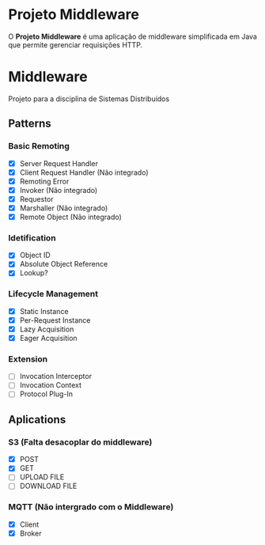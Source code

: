 # Projeto Middleware

O **Projeto Middleware** é uma aplicação de middleware simplificada em Java que permite gerenciar requisições HTTP.

# Middleware
Projeto para a disciplina de Sistemas Distribuídos

## Patterns

### Basic Remoting 
- [x] Server Request Handler
- [x] Client Request Handler (Não integrado)
- [x] Remoting Error
- [x] Invoker (Não integrado)
- [x] Requestor
- [x] Marshaller (Não integrado)
- [x] Remote Object (Não integrado)

### Idetification
- [x] Object ID
- [x] Absolute Object Reference
- [x] Lookup?

### Lifecycle Management
- [x] Static Instance
- [x] Per-Request Instance
- [x] Lazy Acquisition
- [x] Eager Acquisition

### Extension
- [ ] Invocation Interceptor
- [ ] Invocation Context
- [ ] Protocol Plug-In

## Aplications

### S3 (Falta desacoplar do middleware)
- [X] POST
- [X] GET
- [ ] UPLOAD FILE
- [ ] DOWNLOAD FILE

### MQTT (Não intergrado com o Middleware)
- [X] Client
- [X] Broker
